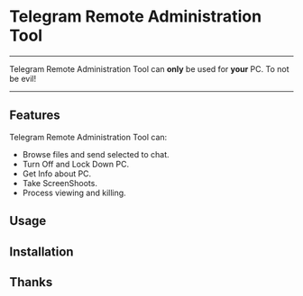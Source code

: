 # Telegram Remote Administration Tool

***

Telegram Remote Administration Tool can **only** be used for **your** PC. To not be evil!

***

## Features
Telegram Remote Administration Tool can:
- Browse files and send selected to chat.
- Turn Off and Lock Down PC.
- Get Info about PC.
- Take ScreenShoots.
- Process viewing and killing.

## Usage

## Installation 

## Thanks
